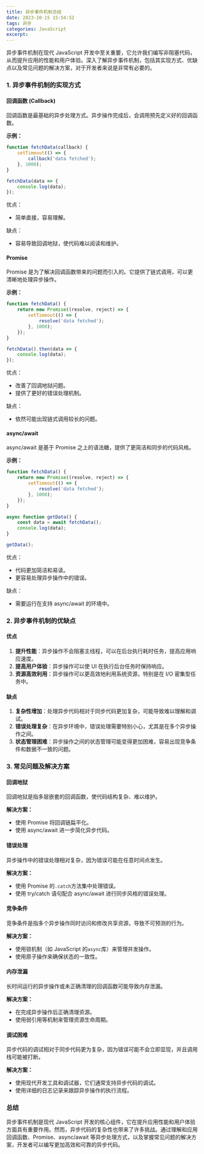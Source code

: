 ```yaml
---
title: 异步事件机制总结
date: 2023-10-15 15:54:52
tags: 异步
categories: JavaScript
excerpt:
---
```


异步事件机制在现代 JavaScript 开发中至关重要，它允许我们编写非阻塞代码，从而提升应用的性能和用户体验。深入了解异步事件机制，包括其实现方式、优缺点以及常见问题的解决方案，对于开发者来说是非常有必要的。

### 1. 异步事件机制的实现方式

#### 回调函数 (Callback)

回调函数是最基础的异步处理方式。异步操作完成后，会调用预先定义好的回调函数。

**示例：**

```javascript
function fetchData(callback) {
	setTimeout(() => {
		callback('data fetched');
	}, 1000);
}

fetchData(data => {
	console.log(data);
});
```

优点：

- 简单直接，容易理解。

缺点：

- 容易导致回调地狱，使代码难以阅读和维护。

#### Promise

Promise 是为了解决回调函数带来的问题而引入的。它提供了链式调用，可以更清晰地处理异步操作。

**示例：**

```javascript
function fetchData() {
	return new Promise((resolve, reject) => {
		setTimeout(() => {
			resolve('data fetched');
		}, 1000);
	});
}

fetchData().then(data => {
	console.log(data);
});
```

优点：

- 改善了回调地狱问题。
- 提供了更好的错误处理机制。

缺点：

- 依然可能出现链式调用较长的问题。

#### async/await

async/await 是基于 Promise 之上的语法糖，提供了更简洁和同步的代码风格。

**示例：**

```javascript
function fetchData() {
	return new Promise((resolve, reject) => {
		setTimeout(() => {
			resolve('data fetched');
		}, 1000);
	});
}

async function getData() {
	const data = await fetchData();
	console.log(data);
}

getData();
```

优点：

- 代码更加简洁和易读。
- 更容易处理异步操作中的错误。

缺点：

- 需要运行在支持 async/await 的环境中。

### 2. 异步事件机制的优缺点

#### 优点

1. **提升性能**：异步操作不会阻塞主线程，可以在后台执行耗时任务，提高应用响应速度。
2. **提高用户体验**：异步操作可以使 UI 在执行后台任务时保持响应。
3. **资源高效利用**：异步操作可以更高效地利用系统资源，特别是在 I/O 密集型任务中。

#### 缺点

1. **复杂性增加**：处理异步代码相对于同步代码更加复杂，可能导致难以理解和调试。
2. **错误处理复杂**：在异步环境中，错误处理需要特别小心，尤其是在多个异步操作之间。
3. **状态管理困难**：异步操作之间的状态管理可能变得更加困难，容易出现竞争条件和数据不一致的问题。

### 3. 常见问题及解决方案

#### 回调地狱

回调地狱是指多层嵌套的回调函数，使代码结构复杂、难以维护。

**解决方案：**

- 使用 Promise 将回调链扁平化。
- 使用 async/await 进一步简化异步代码。

#### 错误处理

异步操作中的错误处理相对复杂，因为错误可能在任意时间点发生。

**解决方案：**

- 使用 Promise 的`.catch`方法集中处理错误。
- 使用 try/catch 语句配合 async/await 进行同步风格的错误处理。

#### 竞争条件

竞争条件是指多个异步操作同时访问和修改共享资源，导致不可预测的行为。

**解决方案：**

- 使用锁机制（如 JavaScript 的`async`库）来管理并发操作。
- 使用原子操作来确保状态的一致性。

#### 内存泄漏

长时间运行的异步操作或未正确清理的回调函数可能导致内存泄漏。

**解决方案：**

- 在完成异步操作后正确清理资源。
- 使用弱引用等机制来管理资源生命周期。

#### 调试困难

异步代码的调试相对于同步代码更为复杂，因为错误可能不会立即显现，并且调用栈可能被打断。

**解决方案：**

- 使用现代开发工具和调试器，它们通常支持异步代码的调试。
- 使用详细的日志记录来跟踪异步操作的执行流程。

### 总结

异步事件机制是现代 JavaScript 开发的核心组件，它在提升应用性能和用户体验方面具有重要作用。然而，异步代码的复杂性也带来了许多挑战。通过理解和应用回调函数、Promise、async/await 等异步处理方式，以及掌握常见问题的解决方案，开发者可以编写更加高效和可靠的异步代码。
